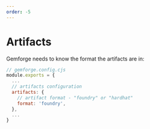 ```yaml
---
order: -5
---
```


# Artifacts

Gemforge needs to know the format the artifacts are in:

```js
// gemforge.config.cjs
module.exports = {
  ...
  // artifacts configuration
  artifacts: {
    // artifact format - "foundry" or "hardhat"
    format: 'foundry',
  },  
  ...
}
```

